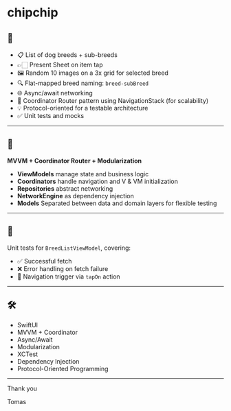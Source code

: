 # chipchip

## 📱

- 📋 List of dog breeds + sub-breeds
- 👉🏻 Present Sheet on item tap
- 🖼️ Random 10 images on a 3x grid for selected breed
- 🔍 Flat-mapped breed naming: `breed-subBreed`
- 🌐 Async/await networking
- 🧭 Coordinator Router pattern using NavigationStack (for scalability)
- 💡 Protocol-oriented for a testable architecture
- ✅ Unit tests and mocks

---

## 🧠

**MVVM + Coordinator Router + Modularization**

- **ViewModels** manage state and business logic
- **Coordinators** handle navigation and V & VM initialization
- **Repositories** abstract networking
- **NetworkEngine** as dependency injection
- **Models** Separated between data and domain layers for flexible testing

---

## 🧪

Unit tests for `BreedListViewModel`, covering:

- ✅ Successful fetch
- ❌ Error handling on fetch failure
- 🧭 Navigation trigger via `tapOn` action

---

## 🛠

- SwiftUI
- MVVM + Coordinator
- Async/Await
- Modularization
- XCTest
- Dependency Injection
- Protocol-Oriented Programming

---

Thank you

Tomas
